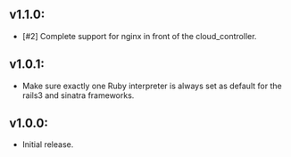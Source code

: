 ## v1.1.0:

* [#2] Complete support for nginx in front of the cloud_controller.

## v1.0.1:

* Make sure exactly one Ruby interpreter is always set as default for the
rails3 and sinatra frameworks.

## v1.0.0:

* Initial release.
